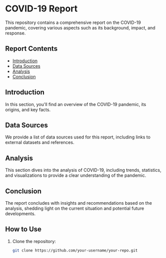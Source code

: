 # COVID-19 Report

This repository contains a comprehensive report on the COVID-19 pandemic, covering various aspects such as its background, impact, and response. 

## Report Contents

- [Introduction](#introduction)
- [Data Sources](#data-sources)
- [Analysis](#analysis)
- [Conclusion](#conclusion)

## Introduction

In this section, you'll find an overview of the COVID-19 pandemic, its origins, and key facts.

## Data Sources

We provide a list of data sources used for this report, including links to external datasets and references.

## Analysis

This section dives into the analysis of COVID-19, including trends, statistics, and visualizations to provide a clear understanding of the pandemic.

## Conclusion

The report concludes with insights and recommendations based on the analysis, shedding light on the current situation and potential future developments.

## How to Use

1. Clone the repository:

   ```bash
   git clone https://github.com/your-username/your-repo.git
